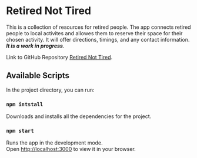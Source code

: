 # Retired Not Tired

This is a collection of resources for retired people. The app connects retired people to local activites and allowes them to reserve their space for their chosen activity. It will offer directions, timings, and any contact information. **_It is a work in progress_**.

Link to GitHub Repository [Retired Not Tired](https://github.com/juliasut/Retired-Not-Tired).

## Available Scripts

In the project directory, you can run:

### `npm intstall`

Downloads and installs all the dependencies for the project.

### `npm start`

Runs the app in the development mode.\
Open [http://localhost:3000](http://localhost:3000) to view it in your browser.

